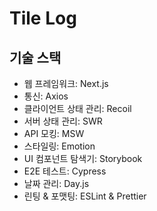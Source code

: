 # Tile Log

## 기술 스택

- 웹 프레임워크: Next.js
- 통신: Axios
- 클라이언트 상태 관리: Recoil
- 서버 상태 관리: SWR
- API 모킹: MSW
- 스타일링: Emotion
- UI 컴포넌트 탐색기: Storybook
- E2E 테스트: Cypress
- 날짜 관리: Day.js
- 린팅 & 포맷팅: ESLint & Prettier
